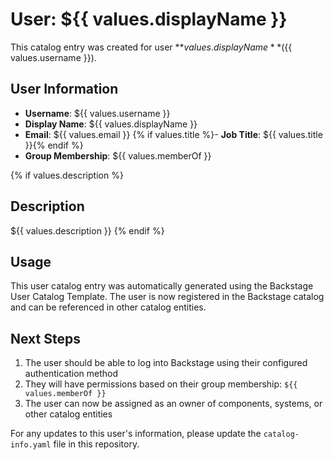 # User: ${{ values.displayName }}

This catalog entry was created for user **${{ values.displayName }}** (${{ values.username }}).

## User Information

- **Username**: ${{ values.username }}
- **Display Name**: ${{ values.displayName }}
- **Email**: ${{ values.email }}
{% if values.title %}- **Job Title**: ${{ values.title }}{% endif %}
- **Group Membership**: ${{ values.memberOf }}

{% if values.description %}
## Description

${{ values.description }}
{% endif %}

## Usage

This user catalog entry was automatically generated using the Backstage User Catalog Template. The user is now registered in the Backstage catalog and can be referenced in other catalog entities.

## Next Steps

1. The user should be able to log into Backstage using their configured authentication method
2. They will have permissions based on their group membership: `${{ values.memberOf }}`
3. The user can now be assigned as an owner of components, systems, or other catalog entities

For any updates to this user's information, please update the `catalog-info.yaml` file in this repository.
